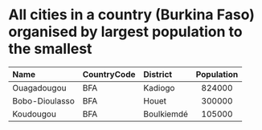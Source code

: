 # All cities in a country (Burkina Faso) organised by largest population to the smallest

| Name | CountryCode | District | Population |
| :--- | :--- | :--- | :---: |
|Ouagadougou|BFA|Kadiogo|824000|
|Bobo-Dioulasso|BFA|Houet|300000|
|Koudougou|BFA|Boulkiemdé|105000|
